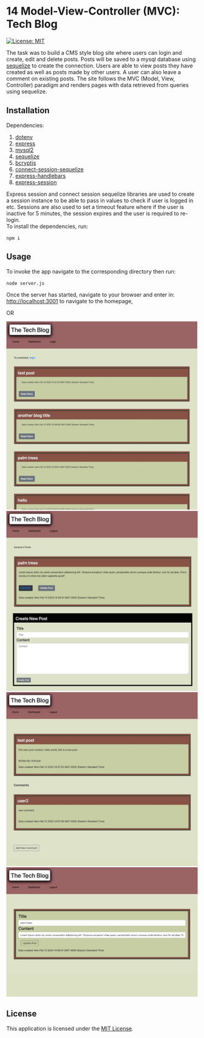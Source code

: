 # 14 Model-View-Controller (MVC): Tech Blog
[![License: MIT](https://img.shields.io/badge/License-MIT-yellow.svg)](https://opensource.org/licenses/MIT)

The task was to build a CMS style blog site where users can login and create, edit and delete posts. Posts will be saved to a mysql database using [sequelize](https://www.npmjs.com/package/sequelize) to create the connection. Users are able to view posts they have created as well as posts made by other users. A user can also leave a comment on existing posts. The site follows the MVC (Model, View, Controller) paradigm and renders pages with data retrieved from queries using sequelize. 

## Installation
Dependencies:
  1.  [dotenv](https://www.npmjs.com/package/dotenv)
  2.  [express](https://www.npmjs.com/package/express)
  3.  [mysql2](https://www.npmjs.com/package/mysql2)
  4.  [sequelize](https://www.npmjs.com/package/sequelize)
  5.  [bcryptjs](https://www.npmjs.com/package/bcryptjs)
  6.  [connect-session-sequelize](https://www.npmjs.com/package/connect-session-sequelize)
  7.  [express-handlebars](https://www.npmjs.com/package/express-handlebars)
  8.  [express-session](https://www.npmjs.com/package/express-session)

Express session and connect session sequelize libraries are used to create a session instance to be able to pass in values to check if user is logged in etc. Sessions are also used to set a timeout feature where if the user is inactive for 5 minutes, the session expires and the user is required to re-login.  
To install the dependencies, run:
```
npm i
```

## Usage
To invoke the app navigate to the corresponding directory then run:
```
node server.js
```  
Once the server has started, navigate to your browser and enter in:  
[http://localhost:3001](http://localhost:3001)  to navigate to the homepage,  
  
OR
  
  


![homepage](./Assets/homepage%20Large.jpeg)
![dashboard](./Assets/dashboard%20Large.jpeg)
![single-post](./Assets/single-post%20Large.jpeg)
![update](./Assets/update%20Large.jpeg)


## License
This application is licensed under the [MIT License](https://opensource.org/licenses/MIT).
